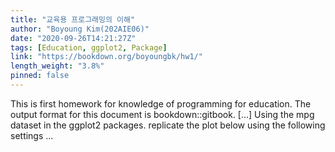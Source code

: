 ```yaml
---
title: "교육용 프로그래밍의 이해"
author: "Boyoung Kim(202AIE06)"
date: "2020-09-26T14:21:27Z"
tags: [Education, ggplot2, Package]
link: "https://bookdown.org/boyoungbk/hw1/"
length_weight: "3.8%"
pinned: false
---
```


This is first homework for knowledge of programming for education. The output format for this document is bookdown::gitbook. [...] Using the mpg dataset in the ggplot2 packages. replicate the plot below using the following settings  ...
